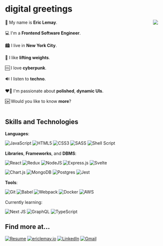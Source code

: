 # digital greetings

👤 My name is **Eric Lemay**. <img src="https://media.giphy.com/media/TwOQEVr2Ud3kfe5N9R/giphy.gif" align="right" />
<br/><br/>
💻 I'm a **Frontend Software Engineer**.
<br/><br/>
🏙 I live in **New York City**.
<br/><br/>
🦾 I like **lifting weights**.
<br/><br/>
🆒 I love **cyberpunk**.
<br/><br/>
🔊 I listen to **techno**.
<br/><br/>
❤️‍🔥 I'm passionate about **polished**, **dynamic UIs**.
<br/><br/>
🆗 Would you like to know **more**?
<br/><br/>

## Skills and Technologies

**Languages**:

![JavaScript](https://img.shields.io/badge/javascript-39f172.svg?style=for-the-badge&logo=javascript&logoColor=black) ![HTML5](https://img.shields.io/badge/html5-39f172.svg?style=for-the-badge&logo=html5&logoColor=black) ![CSS3](https://img.shields.io/badge/css3-39f172.svg?style=for-the-badge&logo=css3&logoColor=black) ![SASS](https://img.shields.io/badge/SASS-39f172.svg?style=for-the-badge&logo=SASS&logoColor=black) ![Shell Script](https://img.shields.io/badge/shell_script-39f172.svg?style=for-the-badge&logo=gnu-bash&logoColor=black)
<br/><br/>
**Libraries**, **Frameworks**, and **DBMS**:

![React](https://img.shields.io/badge/react-39f172.svg?style=for-the-badge&logo=react&logoColor=black) ![Redux](https://img.shields.io/badge/redux-39f172.svg?style=for-the-badge&logo=redux&logoColor=black) ![NodeJS](https://img.shields.io/badge/node.js-39f172?style=for-the-badge&logo=node.js&logoColor=black) ![Express.js](https://img.shields.io/badge/express.js-39f172.svg?style=for-the-badge&logo=express&logoColor=black) ![Svelte](https://img.shields.io/badge/svelte-39f172.svg?style=for-the-badge&logo=svelte&logoColor=black)

![Chart.js](https://img.shields.io/badge/chart.js-39f172.svg?style=for-the-badge&logo=chart.js&logoColor=black) ![MongoDB](https://img.shields.io/badge/MongoDB-39f172.svg?style=for-the-badge&logo=mongodb&logoColor=black) ![Postgres](https://img.shields.io/badge/postgres-39f172.svg?style=for-the-badge&logo=postgresql&logoColor=black) ![Jest](https://img.shields.io/badge/-jest-39f172?style=for-the-badge&logo=jest&logoColor=black)
<br/><br/>
**Tools**:

![Git](https://img.shields.io/badge/git-39f172.svg?style=for-the-badge&logo=git&logoColor=black) ![Babel](https://img.shields.io/badge/Babel-39f172?style=for-the-badge&logo=babel&logoColor=black) ![Webpack](https://img.shields.io/badge/webpack-39f172.svg?style=for-the-badge&logo=webpack&logoColor=black) ![Docker](https://img.shields.io/badge/docker-39f172.svg?style=for-the-badge&logo=docker&logoColor=black) ![AWS](https://img.shields.io/badge/AWS-39f172.svg?style=for-the-badge&logo=amazon-aws&logoColor=black)
<br/><br/>
Currently learning:

![Next JS](https://img.shields.io/badge/Next-39f172?style=for-the-badge&logo=next.js&logoColor=black) ![GraphQL](https://img.shields.io/badge/-GraphQL-39f172?style=for-the-badge&logo=graphql&logoColor=black) ![TypeScript](https://img.shields.io/badge/typescript-39f172.svg?style=for-the-badge&logo=typescript&logoColor=black)

## Find more at...

[![Resume](https://img.shields.io/badge/Resume-39f172?style=for-the-badge&logoColor=black)](download:./assets/Eric_Lemay_Resume.pdf) [![ericlemay.io](https://img.shields.io/badge/ericlemay.io-39f172?style=for-the-badge&logoColor=black)](https://ericlemay.io) [![LinkedIn](https://img.shields.io/badge/LinkedIn-39f172?style=for-the-badge&logo=linkedin&logoColor=black)](https://www.linkedin.com/in/lemayericr) [![Gmail](https://img.shields.io/badge/Gmail-39f172?style=for-the-badge&logo=gmail&logoColor=black)](mailto:lemay.eric.r@gmail.com)
